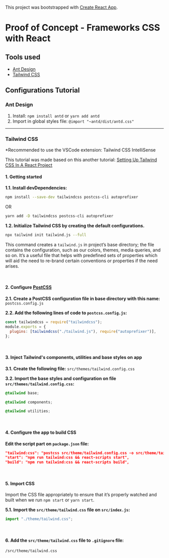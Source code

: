 This project was bootstrapped with [Create React App](https://github.com/facebook/create-react-app).

# Proof of Concept - Frameworks CSS with React

## Tools used

- [Ant Design](https://ant.design/)
- [Tailwind CSS](https://tailwindcss.com/)

## Configurations Tutorial

### Ant Design

1. Install: `npm install antd` or `yarn add antd`
2. Import in global styles file: `@import "~antd/dist/antd.css"`

<hr/>

### Tailwind CSS

\*Recommended to use the VSCode extension: Tailwind CSS IntelliSense

This tutorial was made based on this another tutorial: [Setting Up Tailwind CSS In A React Project](https://www.smashingmagazine.com/2020/02/tailwindcss-react-project)

#### 1. Getting started

**1.1. Install devDependencies:**

```bash
npm install --save-dev tailwindcss postcss-cli autoprefixer
```

OR

```bash
yarn add -D tailwindcss postcss-cli autoprefixer
```

**1.2. Initialize Tailwind CSS by creating the default configurations.**

```bash
npx tailwind init tailwind.js --full
```

This command creates a `tailwind.js` in project’s base directory; the file contains the configuration, such as our colors, themes, media queries, and so on. It’s a useful file that helps with predefined sets of properties which will aid the need to re-brand certain conventions or properties if the need arises.

<br/>

#### 2. Configure [PostCSS](https://github.com/postcss/postcss)

**2.1. Create a PostCSS configuration file in base directory with this name:** `postcss.config.js`

**2.2. Add the following lines of code to `postcss.config.js`:**

```js
const tailwindcss = require("tailwindcss");
module.exports = {
  plugins: [tailwindcss("./tailwind.js"), require("autoprefixer")],
};
```

<br/>

#### 3. Inject Tailwind's components, utilities and base styles on app

**3.1. Create the following file:** `src/themes/tailwind.config.css`

**3.2. Import the base styles and configuration on file `src/themes/tailwind.config.css`:**

```css
@tailwind base;

@tailwind components;

@tailwind utilities;
```

<br/>

#### 4. Configure the app to build CSS

**Edit the script part on `package.json` file:**

```json
"tailwind:css": "postcss src/theme/tailwind.config.css -o src/theme/tailwind.css",
"start": "npm run tailwind:css && react-scripts start",
"build": "npm run tailwind:css && react-scripts build",
```

<br/>

#### 5. Import CSS

Import the CSS file appropriately to ensure that it’s properly watched and built when we run `npm start` or `yarn start`.

**5.1. Import the `src/theme/tailwind.css` file on `src/index.js`:**

```js
import "./theme/tailwind.css";
```

<br/>

#### 6. Add the `src/theme/tailwind.css` file to `.gitignore` file:

```.git
/src/theme/tailwind.css
```
